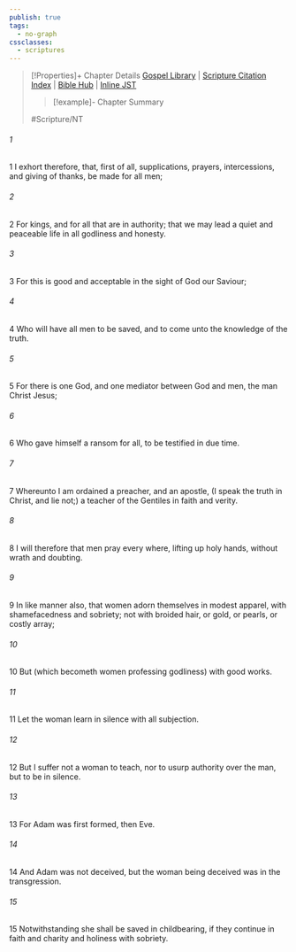 ```yaml
---
publish: true
tags:
  - no-graph
cssclasses:
  - scriptures
---
```

>[!Properties]+ Chapter Details
>[Gospel Library](https://churchofjesuschrist.org/study/scriptures/nt/1-tim/2?lang=eng)    |    [Scripture Citation Index](https://scriptures.byu.edu/#09a02::c09a02)    |    [Bible Hub](https://biblehub.com/1_timothy/2.htm)    |    [Inline JST](https://scripturetoolbox.com/html/ic/1Timothy/2.html)
>>[!example]- Chapter Summary
>> 
> 
>
>#Scripture/NT
###### 1
1 I exhort therefore, that, first of all, supplications, prayers, intercessions, and giving of thanks, be made for all men;
###### 2
2 For kings, and for all that are in authority; that we may lead a quiet and peaceable life in all godliness and honesty.
###### 3
3 For this is good and acceptable in the sight of God our Saviour;
###### 4
4 Who will have all men to be saved, and to come unto the knowledge of the truth.
###### 5
5 For there is one God, and one mediator between God and men, the man Christ Jesus;
###### 6
6 Who gave himself a ransom for all, to be testified in due time.
###### 7
7 Whereunto I am ordained a preacher, and an apostle, (I speak the truth in Christ, and lie not;) a teacher of the Gentiles in faith and verity.
###### 8
8 I will therefore that men pray every where, lifting up holy hands, without wrath and doubting.
###### 9
9 In like manner also, that women adorn themselves in modest apparel, with shamefacedness and sobriety; not with broided hair, or gold, or pearls, or costly array;
###### 10
10 But (which becometh women professing godliness) with good works.
###### 11
11 Let the woman learn in silence with all subjection.
###### 12
12 But I suffer not a woman to teach, nor to usurp authority over the man, but to be in silence.
###### 13
13 For Adam was first formed, then Eve.
###### 14
14 And Adam was not deceived, but the woman being deceived was in the transgression.
###### 15
15 Notwithstanding she shall be saved in childbearing, if they continue in faith and charity and holiness with sobriety.

